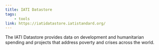 ```yaml
---
title: IATI Datastore
tags:
    - tools
link: https://iatidatastore.iatistandard.org/
---
```


The IATI Datastore provides data on development and humanitarian spending and projects that address poverty and crises across the world.
